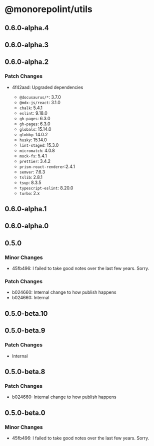 # @monorepolint/utils

## 0.6.0-alpha.4

## 0.6.0-alpha.3

## 0.6.0-alpha.2

### Patch Changes

- 4f42aad: Upgraded dependencies

  - `@docusaurus/*`: 3.7.0
  - `@mdx-js/react`: 3.1.0
  - `chalk`: 5.4.1
  - `eslint`: 9.18.0
  - `gh-pages`: 6.3.0
  - `gh-pages`: 6.3.0
  - `globals`: 15.14.0
  - `globby`: 14.0.2
  - `husky`: 15.14.0
  - `lint-staged`: 15.3.0
  - `micromatch`: 4.0.8
  - `mock-fs`: 5.4.1
  - `prettier`: 3.4.2
  - `prism-react-renderer`:2.4.1
  - `semver`: 7.6.3
  - `tslib`: 2.8.1
  - `tsup`: 8.3.5
  - `typescript-eslint`: 8.20.0
  - `turbo`: 2.x

## 0.6.0-alpha.1

## 0.6.0-alpha.0

## 0.5.0

### Minor Changes

- 45fb496: I failed to take good notes over the last few years. Sorry.

### Patch Changes

- b024660: Internal change to how publish happens
- b024660: Internal

## 0.5.0-beta.10

## 0.5.0-beta.9

### Patch Changes

- Internal

## 0.5.0-beta.8

### Patch Changes

- b024660: Internal change to how publish happens

## 0.5.0-beta.0

### Minor Changes

- 45fb496: I failed to take good notes over the last few years. Sorry.
